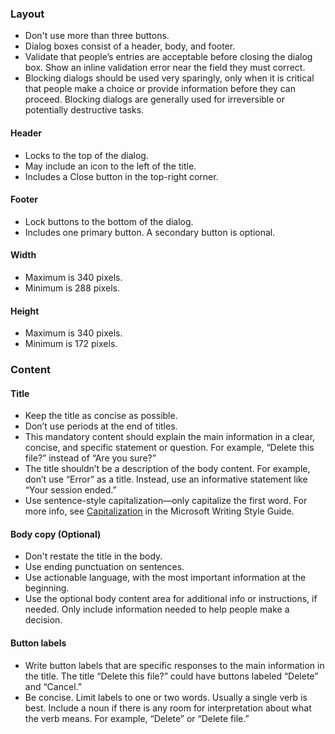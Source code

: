 ### Layout

- Don't use more than three buttons.
- Dialog boxes consist of a header, body, and footer.
- Validate that people’s entries are acceptable before closing the dialog box. Show an inline validation error near the field they must correct.
- Blocking dialogs should be used very sparingly, only when it is critical that people make a choice or provide information before they can proceed. Blocking dialogs are generally used for irreversible or potentially destructive tasks.

#### Header

- Locks to the top of the dialog.
- May include an icon to the left of the title.
- Includes a Close button in the top-right corner.

#### Footer

- Lock buttons to the bottom of the dialog.
- Includes one primary button. A secondary button is optional.

#### Width

- Maximum is 340 pixels.
- Minimum is 288 pixels.

#### Height

- Maximum is 340 pixels.
- Minimum is 172 pixels.

### Content

#### Title

- Keep the title as concise as possible.
- Don’t use periods at the end of titles.
- This mandatory content should explain the main information in a clear, concise, and specific statement or question. For example, “Delete this file?” instead of “Are you sure?”
- The title shouldn’t be a description of the body content. For example, don’t use “Error” as a title. Instead, use an informative statement like “Your session ended.”
- Use sentence-style capitalization—only capitalize the first word. For more info, see [Capitalization](https://docs.microsoft.com/style-guide/capitalization) in the Microsoft Writing Style Guide.

#### Body copy (Optional)

- Don't restate the title in the body.
- Use ending punctuation on sentences.
- Use actionable language, with the most important information at the beginning.
- Use the optional body content area for additional info or instructions, if needed. Only include information needed to help people make a decision.

#### Button labels

- Write button labels that are specific responses to the main information in the title. The title “Delete this file?” could have buttons labeled “Delete” and “Cancel.”
- Be concise. Limit labels to one or two words. Usually a single verb is best. Include a noun if there is any room for interpretation about what the verb means. For example, “Delete” or “Delete file.”
